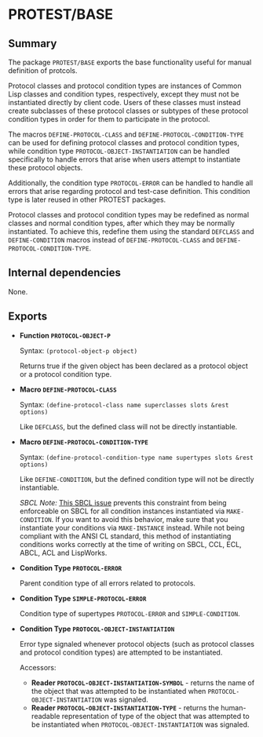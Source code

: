 # PROTEST/BASE

## Summary

The package `PROTEST/BASE` exports the base functionality useful
for manual definition of protcols.

Protocol classes and protocol condition types are instances of Common Lisp
classes and condition types, respectively, except they must not be instantiated
directly by client code. Users of these classes must instead create subclasses
of these protocol classes or subtypes of these protocol condition types in order
for them to participate in the protocol.

The macros `DEFINE-PROTOCOL-CLASS` and `DEFINE-PROTOCOL-CONDITION-TYPE` can be
used for defining protocol classes and protocol condition types, while condition
type `PROTOCOL-OBJECT-INSTANTIATION` can be handled specifically to handle
errors that arise when users attempt to instantiate these protocol objects.

Additionally, the condition type `PROTOCOL-ERROR` can be handled to handle all
errors that arise regarding protocol and test-case definition. This condition
type is later reused in other PROTEST packages.

Protocol classes and protocol condition types may be redefined as normal classes
and normal condition types, after which they may be normally instantiated. To
achieve this, redefine them using the standard `DEFCLASS` and `DEFINE-CONDITION`
macros instead of `DEFINE-PROTOCOL-CLASS` and `DEFINE-PROTOCOL-CONDITION-TYPE`.

## Internal dependencies

None.

## Exports

  * **Function `PROTOCOL-OBJECT-P`**

    Syntax: `(protocol-object-p object)`

    Returns true if the given object has been declared as a protocol object or a
    protocol condition type.

  * **Macro `DEFINE-PROTOCOL-CLASS`**

    Syntax: `(define-protocol-class name superclasses
                                    slots &rest options)`

    Like `DEFCLASS`, but the defined class will not be directly instantiable.

  * **Macro `DEFINE-PROTOCOL-CONDITION-TYPE`**

    Syntax: `(define-protocol-condition-type name supertypes
                                             slots &rest options)`

    Like `DEFINE-CONDITION`, but the defined condition type will not be directly
    instantiable.

    *SBCL Note:* [This SBCL issue](https://bugs.launchpad.net/sbcl/+bug/1761735)
    prevents this constraint from being enforceable on SBCL for all condition
    instances instantiated via `MAKE-CONDITION`. If you want to avoid this
    behavior, make sure that you instantiate your conditions via `MAKE-INSTANCE`
    instead. While not being compliant with the ANSI CL standard, this method of
    instantiating conditions works correctly at the time of writing on SBCL,
    CCL, ECL, ABCL, ACL and LispWorks.

  * **Condition Type `PROTOCOL-ERROR`**

    Parent condition type of all errors related to protocols.

  * **Condition Type `SIMPLE-PROTOCOL-ERROR`**

    Condition type of supertypes `PROTOCOL-ERROR` and `SIMPLE-CONDITION`.

  * **Condition Type `PROTOCOL-OBJECT-INSTANTIATION`**

    Error type signaled whenever protocol objects (such as protocol classes and
    protocol condition types) are attempted to be instantiated.

    Accessors:
    * **Reader `PROTOCOL-OBJECT-INSTANTIATION-SYMBOL`** - returns the name of
      the object that was attempted to be instantiated when
      `PROTOCOL-OBJECT-INSTANTIATION` was signaled.
    * **Reader `PROTOCOL-OBJECT-INSTANTIATION-TYPE`** - returns the
      human-readable representation of type of the object that was attempted to
      be instantiated when `PROTOCOL-OBJECT-INSTANTIATION` was signaled.
